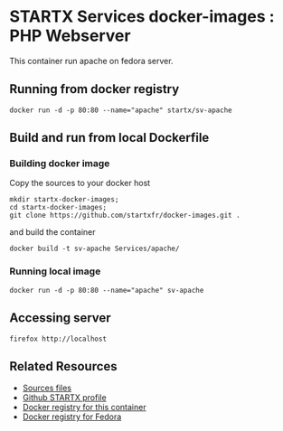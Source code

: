 # STARTX Services docker-images : PHP Webserver
This container run apache on fedora server.

## Running from docker registry

	docker run -d -p 80:80 --name="apache" startx/sv-apache

## Build and run from local Dockerfile
### Building docker image
Copy the sources to your docker host 

	mkdir startx-docker-images; 
	cd startx-docker-images;
	git clone https://github.com/startxfr/docker-images.git .

and build the container

	docker build -t sv-apache Services/apache/

### Running local image

	docker run -d -p 80:80 --name="apache" sv-apache

## Accessing server

	firefox http://localhost

## Related Resources
* [Sources files](https://github.com/startxfr/docker-images/tree/master/Services/apache)
* [Github STARTX profile](https://github.com/startxfr/docker-images)
* [Docker registry for this container](https://registry.hub.docker.com/u/startx/sv-apache/)
* [Docker registry for Fedora](https://registry.hub.docker.com/u/fedora/)

